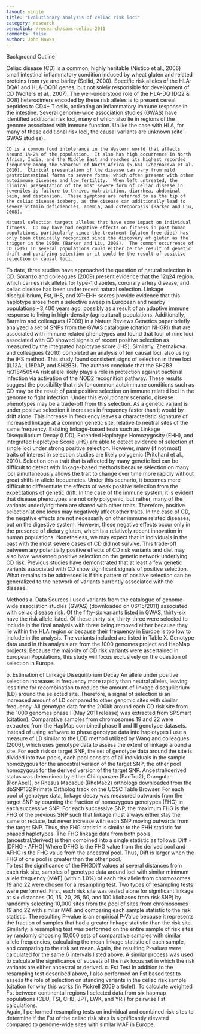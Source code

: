 ```yaml
---
layout: single 
title: "Evolutionary analysis of celiac risk loci" 
category: research
permalink: /research/sams-celiac-2011
comments: false 
author: John Hawks 
---
```


Background Outline

Celiac disease  (CD) is a common, highly heritable (Nistico et al., 2006) small intestinal inflammatory condition induced by wheat gluten and related proteins from rye and barley (Sollid, 2000).  Specific risk alleles of the HLA-DQA1 and HLA-DQB1 genes, but not solely responsible for development of CD (Wolters et al., 2007).  The well-understood role of the HLA-DQ (DQ2 & DQ8) heterodimers encoded by these risk alleles is to present cereal peptides to CD4+ T cells, activating an inflammatory immune response in the intestine.  Several genome-wide association studies (GWAS) have identified additional risk loci, many of which also lie in regions of the genome associated with immune function.  Unlike the case with HLA, for many of these additional risk loci, the causal variants are unknown (cite GWAS studies).

    CD is a common food intolerance in the Western world that affects around 1%-2% of the population.  It also has high occurrence in North Africa, India, and the Middle East and reaches its highest recorded frequency among the Saharawi of North Africa (5.6%) (Zhernakova et al. 2010).  Clinical presentation of the disease can vary from mild gastrointestinal forms to severe forms, which often present with other autoimmune diseases and low fertility.  When left untreated, the clinical presentation of the most severe form of celiac disease in juveniles is failure to thrive, malnutrition, diarrhea, abdominal pain, and distension.  These symptoms are referred to as the tip of the celiac disease iceberg, as the disease can additionally lead to severe vitamin deficiencies, anemia, and osteoporosis (Barker and Liu, 2008).

    Natural selection targets alleles that have some impact on individual fitness.  CD may have had negative effects on fitness in past human populations, particularly since the treatment (gluten-free diet) has only been clinically recognized since the discovery of gluten as the trigger in the 1950s (Barker and Liu, 2008).  The common occurrence of CD (>1%) in several populations could either be the result of genetic drift and purifying selection or it could be the result of positive selection on causal loci.

   To date, three studies have approached the question of natural selection in CD.  Soranzo and colleagues (2009) present evidence that the 12q24 region, which carries risk alleles for type-1 diabetes, coronary artery disease, and celiac disease has been under recent natural selection. Linkage disequilibrium, Fst, iHS, and XP-EHH scores provide evidence that this haplotype arose from a selective sweep in European and nearby populations ~3,400 years ago, possibly as a result of an adaptive immune response to living in high-density (agricultural) populations.  Additionally, Barreiro and colleagues (2009) in a Nature Reviews Genetics paper briefly analyzed a set of SNPs from the GWAS catalogue (citation NHGRI) that are associated with immune related phenotypes and found that four of nine loci associated with CD showed signals of recent positive selection as measured by the integrated haplotype score (iHS).  Similarly, Zhernakova and colleagues (2010) completed an analysis of ten causal loci, also using the iHS method.  This study found consistent signs of selection in three loci (IL12A, IL18RAP, and SH2B3).  The authors conclude that the SH2B3 rs3184505*A risk allele likely plays a role in protection against bacterial infection via activation of the NOD2 recognition pathway.  These results suggest the possibility that risk for common autoimmune conditions such as CD may be the result of past positive selection on immune related loci in the genome to fight infection.  Under this evolutionary scenario, disease phenotypes may be a trade-off from this selection.
   As a genetic variant is under positive selection it increases in frequency faster than it would by drift alone.  This increase in frequency leaves a characteristic signature of increased linkage at a common genetic site, relative to neutral sites of the same frequency.  Existing linkage-based tests such as Linkage Disequilibrium Decay (LDD), Extended Haplotype Homozygosity (EHH), and Integrated Haplotype Score (iHS) are able to detect evidence of selection at single loci under strong positive selection.  However, many (if not most) traits of interest in selection studies are likely polygenic (Pritchard et al., 2010).  Selection on a trait that is affected by many genetic loci can be difficult to detect with linkage-based methods because selection on many loci simultaneously allows the trait to change over time more rapidly without great shifts in allele frequencies.  Under this scenario, it becomes more difficult to differentiate the effects of weak positive selection from the expectations of genetic drift. 
   In the case of the immune system, it is evident that disease phenotypes are not only polygenic, but rather, many of the variants underlying them are shared with other traits.  Therefore, positive selection at one locus may negatively affect other traits.  In the case of CD, the negative effects are not necessarily on other immune related diseases, but on the digestive system.  However, these negative effects occur only in the presence of dietary gluten, which is a relatively recent innovation in human populations.  Nonetheless, we may expect that in individuals in the past with the most severe cases of CD did not survive.  This trade-off between any potentially positive effects of CD risk variants and diet may also have weakened positive selection on the genetic network underlying CD risk.
   Previous studies have demonstrated that at least a few genetic variants associated with CD show significant signals of positive selection.  What remains to be addressed is if this pattern of positive selection can be generalized to the network of variants currently associated with the disease.  

Methods
a. Data Sources
I used variants from the catalogue of genome-wide association studies (GWAS) (downloaded on 06/15/2011) associated with celiac disease risk.  Of the fifty-six variants listed in GWAS, thirty-six have the risk allele listed.  Of these thirty-six, thirty-three were selected to include in the final analysis with three being removed either because they lie within the HLA region or because their frequency in Europe is too low to include in the analysis.  The variants included are listed in Table X.
   Genotype data used in this analysis are from the 1000 genomes project and HapMap projects.  Because the majority of CD risk variants were ascertained in European Populations, this study will focus exclusively on the question of selection in Europe.

b. Estimation of Linkage Disequilibrium Decay
An allele under positive selection increases in frequency more rapidly than neutral alleles, leaving less time for recombination to reduce the amount of linkage disequilibrium (LD) around the selected site.  Therefore, a signal of selection is an increased amount of LD compared to other genomic sites with similar frequency. All genotype data for the 200kb around each CD risk site from the 1000 genomes phase I (May 2011 release) was extracted from SPSmart (citation).  Comparative samples from chromosomes 19 and 22 were extracted from the HapMap combined phase II and III genotype datasets.  
   Instead of using software to phase genotype data into haplotypes I use a measure of LD similar to the LDD method utilized by Wang and colleagues (2006), which uses genotype data to assess the extent of linkage around a site.
For each risk or target SNP, the set of genotype data around the site is divided into two pools, each pool consists of all individuals in the sample homozygous for the ancestral version of the target SNP, the other pool homozygous for the derived version of the target SNP.  Ancestral/derived status was determined by either Chimpanzee (PanTro2), Orangutan (PonAbe1), or Rhesus Macaque (RheMac2) orthologs downloaded from the dbSNP132 Primate Ortholog track on the UCSC Table Browser.
   For each pool of genotype data, linkage decay was measured outwards from the target SNP by counting the fraction of homozygous genotypes (FHG) in each successive SNP.  For each successive SNP, the maximum FHG is the FHG of the previous SNP such that linkage must always either stay the same or reduce, but never increase with each SNP moving outwards from the target SNP.  Thus, the FHG statistic is similar to the EHH statistic for phased haplotypes.
   The FHG linkage data from both pools (ancestral/derived) is then combined into a single statistic as follows:
	Diff = |DFHG - AFHG|
Where DFHG is the FHG value from the derived pool and AFHG is the FHG value from the ancestral pool.  Thus, Diff is larger when the FHG of one pool is greater than the other pool.  
   To test the significance of the FHGDiff values at several distances from each risk site, samples of genotype data around loci with similar minimum allele frequency (MAF) (within 1.0%) of each risk allele from chromosomes 19 and 22 were chosen for a resampling test. 
   Two types of resampling tests were performed.  First, each risk site was tested alone for significant linkage at six distances (10, 15, 20, 25, 50, and 100 kilobases from risk SNP) by randomly selecting 10,000 sites from the pool of sites from chromosomes 19 and 22 with similar MAF and comparing each sample statistic to the risk statistic.  The resulting P-value is an empirical P-Value because it represents the fraction of samples that had a greater linkage statistic than the risk site.
   Similarly, a resampling test was performed on the entire sample of risk sites by randomly choosing 10,000 sets of comparative samples with similar allele frequencies, calculating the mean linkage statistic of each sample, and comparing to the risk set mean.  Again, the resulting P-values were calculated for the same 6 intervals listed above.
   A similar process was used to calculate the significance of subsets of the risk locus set in which the risk variants are either ancestral or derived.
c. Fst Test
In addition to the resampling test described above, I also performed an Fst based test to assess the role of selection on standing variants in the celiac risk sample (citation for why this works (in Pickrell 2009 article)).  To calculate weighted Fst between continental regions I selected data from six hapmap populations (CEU, TSI, CHB, JPT, LWK, and YRI) for pairwise Fst calculations.  
   Again, I performed resampling tests on individual and combined risk sites to determine if the Fst of the celiac risk sites is significantly elevated compared to genome-wide sites with similar MAF in Europe.



